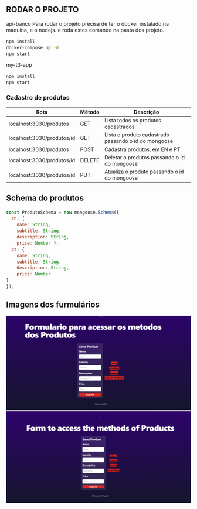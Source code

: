 
## RODAR O PROJETO
api-banco
Para rodar o projeto precisa de ter o docker instalado na maquina, e o nodejs.
e roda estes comando na pasta dos projeto.
```bash
npm install
docker-compose up -d
npm start
```
my-t3-app
```bash
npm install
npm start
```

### Cadastro de produtos

| Rota | Método | Descrição |
| --- | --- | --- |
| localhost:3030/produtos | GET | Lista todos os produtos cadastrados|
| localhost:3030/produtos/id | GET | Lista o produto cadastrado passando o id do mongoose|
| localhost:3030/produtos | POST | Cadastra produtos, em EN e PT.|
| localhost:3030/produtos/id | DELETE | Deletar o produtos passando o id do mongoose|
| localhost:3030/produtos/id | PUT | Atualiza o produto passando o id do mongoose|

## Schema do produtos

```javascript
const ProdutoSchema = new mongoose.Schema({
  en: { 
    name: String, 
    subtitle: String, 
    description: String, 
    price: Number },
  pt: { 
    name: String, 
    subtitle: String, 
    description: String, 
    price: Number 
}
});
```

## Imagens dos furmulários
![formulário em português](form-pt.png)
![Formulário em inglês](form-en.png)